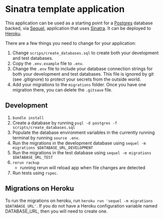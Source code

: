 # Sinatra template application

This application can be used as a starting point for a [Postgres](http://www.postgresql.org/)
database backed, via [Sequel](http://sequel.jeremyevans.net/), application that uses
[Sinatra](http://www.sinatrarb.com/). It can be deployed to [Heroku](https://www.heroku.com/).

There are a few things you need to change for your application:
1. Change `scrips/create_databases.sql` to create both your development and test databases.
1. Copy the `.env.example` file to `.env`.
1. Change the `.env` file to include your database connection strings for both your development
and test databases. This file is ignored by git (see .gitignore) to protect your secrets
from the outside world.
1. Add your migrations to the `migrations` folder. Once you have one migration there, you can
delete the `.gitsave` file.

## Development
1. `bundle install`
1. Create a database by running `psql -d postgres -f scripts/create_databases.sql`
1. Populate the database environment variables in the currently running terminal
by running `source .env`.
1. Run the migrations in the development database using `sequel -m migrations $DATABASE_URL_DEVELOPMENT`
1. Run the migrations in the test database using `sequel -m migrations $DATABASE_URL_TEST`
1. `rerun rackup`
    * running rerun will reload app when file changes are detected
1. Run tests using `rspec`.

## Migrations on Heroku
To run the migrations on heroku, run `heroku run 'sequel -m migrations $DATABASE_URL'`. If you
do not have a Heroku configuration variable named DATABASE_URL, then you will need to create one.